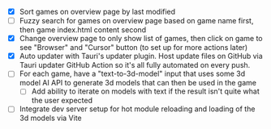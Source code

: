 - [x] Sort games on overview page by last modified
- [ ] Fuzzy search for games on overview page based on game name first, then game index.html content second
- [x] Change overview page to only show list of games, then click on game to see "Browser" and "Cursor" button (to set up for more actions later)
- [x] Auto updater with Tauri's updater plugin. Host update files on GitHub via Tauri updater GitHub Action so it's all fully automated on every push.
- [ ] For each game, have a "text-to-3d-model" input that uses some 3d model AI API to generate 3d models that can then be used in the game
  - [ ] Add ability to iterate on models with text if the result isn't quite what the user expected
- [ ] Integrate dev server setup for hot module reloading and loading of the 3d models via Vite
